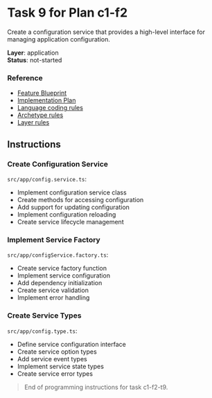 # Task 9 for Plan c1-f2

Create a configuration service that provides a high-level interface for managing application configuration.

**Layer**: application  
**Status**: not-started

### Reference

- [Feature Blueprint](/docs/f2-configuration-management.blueprint.md)
- [Implementation Plan](/containers/c1-node-cli/docs/f2-configuration-management.plan.md)
- [Language coding rules](/containers/c1-node-cli/.ai/rules/0-typescript.rules.md)  
- [Archetype rules](/containers/c1-node-cli/.ai/rules/1-node-cli.rules.md)
- [Layer rules](/containers/c1-node-cli/.ai/rules/4-application-layer.rules.md)

## Instructions

### Create Configuration Service

`src/app/config.service.ts`:
- Implement configuration service class
- Create methods for accessing configuration
- Add support for updating configuration
- Implement configuration reloading
- Create service lifecycle management

### Implement Service Factory

`src/app/configService.factory.ts`:
- Create service factory function
- Implement service configuration
- Add dependency initialization
- Create service validation
- Implement error handling

### Create Service Types

`src/app/config.type.ts`:
- Define service configuration interface
- Create service option types
- Add service event types
- Implement service state types
- Create service error types

> End of programming instructions for task c1-f2-t9. 
